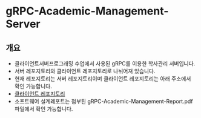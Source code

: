 # gRPC-Academic-Management-Server

## 개요

- 클라이언트서버프로그래밍 수업에서 사용된 gRPC를 이용한 학사관리 서버입니다.
- 서버 레포지토리와 클라이언트 레포지토리로 나뉘어져 있습니다.
- 현재 레포지토리는 서버 레포지토리이며 클라이언트 레포지토리는 아래 주소에서 확인 가능합니다.
- [클라이언트 레포지토리](https://github.com/friendshipkim97/gRPC-Academic-Management-Client)
- 소프트웨어 설계레포트는 첨부된 gRPC-Academic-Management-Report.pdf 파일에서 확인 가능합니다.
